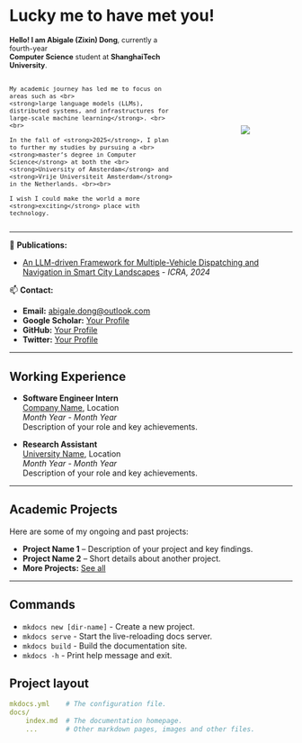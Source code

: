 # Lucky me to have met you!

<div style="display: flex; align-items: center; gap: 20px;">

<!-- 左侧：个人介绍 -->
<div style="flex: 2; min-width: 300px; font-size: 0.9em;">
    <strong>Hello! I am Abigale (Zixin) Dong</strong>, currently a fourth-year <br>
    <strong>Computer Science</strong> student at <strong>ShanghaiTech University</strong>. <br><br>
    
    My academic journey has led me to focus on areas such as <br>
    <strong>large language models (LLMs), distributed systems, and infrastructures for large-scale machine learning</strong>. <br><br>

    In the fall of <strong>2025</strong>, I plan to further my studies by pursuing a <br>
    <strong>master’s degree in Computer Science</strong> at both the <br>
    <strong>University of Amsterdam</strong> and <strong>Vrije Universiteit Amsterdam</strong> in the Netherlands. <br><br>

    I wish I could make the world a more <strong>exciting</strong> place with technology.
</div>

<!-- 右侧：照片占位 -->
<div style="flex: 1; text-align: center; min-width: 200px;">

<a href="https://sm.ms/image/J1MWAclgX3u6fqQ" target="_blank"><img src="https://s2.loli.net/2025/03/26/J1MWAclgX3u6fqQ.jpg" style="max-width: 100%; height: auto;"></a>

</div>

</div>

---



📄 **Publications:**  
- [An LLM-driven Framework for Multiple-Vehicle Dispatching and
Navigation in Smart City Landscapes](#) - *ICRA, 2024*  
<!-- - [Paper 2 Title](#) - *Conference/Journal Name, Year*   -->
<!-- - [More Publications](#)   -->

📫 **Contact:**  
- **Email:** [abigale.dong@outlook.com](mailto:abigale.dong@outlook.com)  
- **Google Scholar:** [Your Profile](#)  
- **GitHub:** [Your Profile](#)  
- **Twitter:** [Your Profile](#) 

---


## Working Experience

- **Software Engineer Intern**  
  [Company Name](#), Location  
  *Month Year - Month Year*  
  Description of your role and key achievements.

- **Research Assistant**  
  [University Name](#), Location  
  *Month Year - Month Year*  
  Description of your role and key achievements.

---

## Academic Projects

Here are some of my ongoing and past projects:

- **Project Name 1** – Description of your project and key findings.  
- **Project Name 2** – Short details about another project.  
- **More Projects:** [See all](#)  

---

## Commands

* `mkdocs new [dir-name]` - Create a new project.
* `mkdocs serve` - Start the live-reloading docs server.
* `mkdocs build` - Build the documentation site.
* `mkdocs -h` - Print help message and exit.

## Project layout

```yaml
mkdocs.yml    # The configuration file.
docs/
    index.md  # The documentation homepage.
    ...       # Other markdown pages, images and other files.